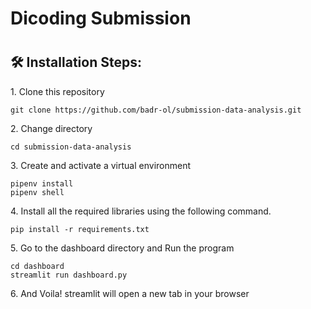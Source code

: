 <h1>Dicoding Submission<h1>

<h2>🛠️ Installation Steps:</h2>

<p>1. Clone this repository</p>

```
git clone https://github.com/badr-ol/submission-data-analysis.git
```
<p>2. Change directory</p>

```
cd submission-data-analysis
```
<p>3. Create and activate a virtual environment</p>

```
pipenv install
pipenv shell
```
<p>4. Install all the required libraries using the following command.</p>

```
pip install -r requirements.txt
```
<p>5. Go to the dashboard directory and Run the program</p>

```
cd dashboard
streamlit run dashboard.py
```
<p>6. And Voila! streamlit will open a new tab in your browser</p>
